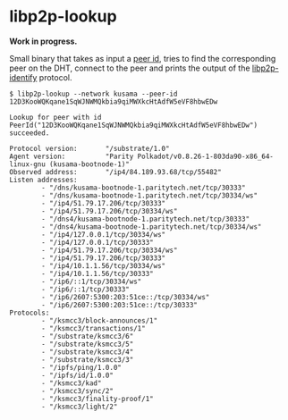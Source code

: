 # libp2p-lookup

**Work in progress.**

Small binary that takes as input a [peer
id](https://docs.libp2p.io/concepts/peer-id/), tries to find the corresponding
peer on the DHT, connect to the peer and prints the output of the
[libp2p-identify](https://github.com/libp2p/specs/tree/master/identify)
protocol.

```
$ libp2p-lookup --network kusama --peer-id 12D3KooWQKqane1SqWJNWMQkbia9qiMWXkcHtAdfW5eVF8hbwEDw

Lookup for peer with id PeerId("12D3KooWQKqane1SqWJNWMQkbia9qiMWXkcHtAdfW5eVF8hbwEDw") succeeded.

Protocol version:       "/substrate/1.0"
Agent version:          "Parity Polkadot/v0.8.26-1-803da90-x86_64-linux-gnu (kusama-bootnode-1)"
Observed address:       "/ip4/84.189.93.68/tcp/55482"
Listen addresses:
        - "/dns/kusama-bootnode-1.paritytech.net/tcp/30333"
        - "/dns/kusama-bootnode-1.paritytech.net/tcp/30334/ws"
        - "/ip4/51.79.17.206/tcp/30333"
        - "/ip4/51.79.17.206/tcp/30334/ws"
        - "/dns4/kusama-bootnode-1.paritytech.net/tcp/30333"
        - "/dns4/kusama-bootnode-1.paritytech.net/tcp/30334/ws"
        - "/ip4/127.0.0.1/tcp/30334/ws"
        - "/ip4/127.0.0.1/tcp/30333"
        - "/ip4/51.79.17.206/tcp/30334/ws"
        - "/ip4/51.79.17.206/tcp/30333"
        - "/ip4/10.1.1.56/tcp/30334/ws"
        - "/ip4/10.1.1.56/tcp/30333"
        - "/ip6/::1/tcp/30334/ws"
        - "/ip6/::1/tcp/30333"
        - "/ip6/2607:5300:203:51ce::/tcp/30334/ws"
        - "/ip6/2607:5300:203:51ce::/tcp/30333"
Protocols:
        - "/ksmcc3/block-announces/1"
        - "/ksmcc3/transactions/1"
        - "/substrate/ksmcc3/6"
        - "/substrate/ksmcc3/5"
        - "/substrate/ksmcc3/4"
        - "/substrate/ksmcc3/3"
        - "/ipfs/ping/1.0.0"
        - "/ipfs/id/1.0.0"
        - "/ksmcc3/kad"
        - "/ksmcc3/sync/2"
        - "/ksmcc3/finality-proof/1"
        - "/ksmcc3/light/2"
```
